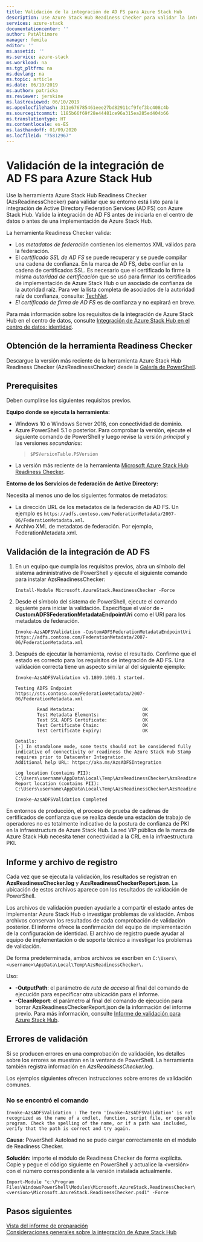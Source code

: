 ```yaml
---
title: Validación de la integración de AD FS para Azure Stack Hub
description: Use Azure Stack Hub Readiness Checker para validar la integración de AD FS con Azure Stack Hub.
services: azure-stack
documentationcenter: ''
author: PatAltimore
manager: femila
editor: ''
ms.assetid: ''
ms.service: azure-stack
ms.workload: na
ms.tgt_pltfrm: na
ms.devlang: na
ms.topic: article
ms.date: 06/10/2019
ms.author: patricka
ms.reviewer: jerskine
ms.lastreviewed: 06/10/2019
ms.openlocfilehash: 311e676785461eee27bd82911cf9fef3bc408c4b
ms.sourcegitcommit: 1185b66f69f28e44481ce96a315ea285ed404b66
ms.translationtype: HT
ms.contentlocale: es-ES
ms.lasthandoff: 01/09/2020
ms.locfileid: "75812967"
---
```

# <a name="validate-ad-fs-integration-for-azure-stack-hub"></a>Validación de la integración de AD FS para Azure Stack Hub

Use la herramienta Azure Stack Hub Readiness Checker (AzsReadinessChecker) para validar que su entorno está listo para la integración de Active Directory Federation Services (AD FS) con Azure Stack Hub. Valide la integración de AD FS antes de iniciarla en el centro de datos o antes de una implementación de Azure Stack Hub.

La herramienta Readiness Checker valida:

* Los *metadatos de federación* contienen los elementos XML válidos para la federación.
* El *certificado SSL de AD FS* se puede recuperar y se puede compilar una cadena de confianza. En la marca de AD FS, debe confiar en la cadena de certificados SSL. Es necesario que el certificado lo firme la misma *autoridad de certificación* que se usó para firmar los certificados de implementación de Azure Stack Hub o un asociado de confianza de la autoridad raíz. Para ver la lista completa de asociados de la autoridad raíz de confianza, consulte: [TechNet](https://gallery.technet.microsoft.com/Trusted-Root-Certificate-123665ca).
* *El certificado de firma de AD FS* es de confianza y no expirará en breve.

Para más información sobre los requisitos de la integración de Azure Stack Hub en el centro de datos, consulte [Integración de Azure Stack Hub en el centro de datos: identidad](azure-stack-integrate-identity.md).

## <a name="get-the-readiness-checker-tool"></a>Obtención de la herramienta Readiness Checker

Descargue la versión más reciente de la herramienta Azure Stack Hub Readiness Checker (AzsReadinessChecker) desde la [Galería de PowerShell](https://aka.ms/AzsReadinessChecker).  

## <a name="prerequisites"></a>Prerequisites

Deben cumplirse los siguientes requisitos previos.

**Equipo donde se ejecuta la herramienta:**

* Windows 10 o Windows Server 2016, con conectividad de dominio.
* Azure PowerShell 5.1 o posterior. Para comprobar la versión, ejecute el siguiente comando de PowerShell y luego revise la versión *principal* y las versiones *secundarias*:  
   > `$PSVersionTable.PSVersion`
* La versión más reciente de la herramienta [Microsoft Azure Stack Hub Readiness Checker](https://aka.ms/AzsReadinessChecker).

**Entorno de los Servicios de federación de Active Directory:**

Necesita al menos uno de los siguientes formatos de metadatos:

* La dirección URL de los metadatos de la federación de AD FS. Un ejemplo es `https://adfs.contoso.com/FederationMetadata/2007-06/FederationMetadata.xml`.
* Archivo XML de metadatos de federación. Por ejemplo, FederationMetadata.xml.

## <a name="validate-ad-fs-integration"></a>Validación de la integración de AD FS

1. En un equipo que cumpla los requisitos previos, abra un símbolo del sistema administrativo de PowerShell y ejecute el siguiente comando para instalar AzsReadinessChecker:

     `Install-Module Microsoft.AzureStack.ReadinessChecker -Force`

1. Desde el símbolo del sistema de PowerShell, ejecute el comando siguiente para iniciar la validación. Especifique el valor de **-CustomADFSFederationMetadataEndpointUri** como el URI para los metadatos de federación.

     `Invoke-AzsADFSValidation -CustomADFSFederationMetadataEndpointUri https://adfs.contoso.com/FederationMetadata/2007-06/FederationMetadata.xml`

1. Después de ejecutar la herramienta, revise el resultado. Confirme que el estado es correcto para los requisitos de integración de AD FS. Una validación correcta tiene un aspecto similar al del siguiente ejemplo:

    ```
    Invoke-AzsADFSValidation v1.1809.1001.1 started.

    Testing ADFS Endpoint https://sts.contoso.com/FederationMetadata/2007-06/FederationMetadata.xml

            Read Metadata:                         OK
            Test Metadata Elements:                OK
            Test SSL ADFS Certificate:             OK
            Test Certificate Chain:                OK
            Test Certificate Expiry:               OK

    Details:
    [-] In standalone mode, some tests should not be considered fully indicative of connectivity or readiness the Azure Stack Hub Stamp requires prior to Datacenter Integration.
    Additional help URL: https://aka.ms/AzsADFSIntegration

    Log location (contains PII): C:\Users\username\AppData\Local\Temp\AzsReadinessChecker\AzsReadinessChecker.log
    Report location (contains PII): C:\Users\username\AppData\Local\Temp\AzsReadinessChecker\AzsReadinessCheckerReport.json

    Invoke-AzsADFSValidation Completed
    ```

En entornos de producción, el proceso de prueba de cadenas de certificados de confianza que se realiza desde una estación de trabajo de operadores no es totalmente indicativo de la postura de confianza de PKI en la infraestructura de Azure Stack Hub. La red VIP pública de la marca de Azure Stack Hub necesita tener conectividad a la CRL en la infraestructura PKI.

## <a name="report-and-log-file"></a>Informe y archivo de registro

Cada vez que se ejecuta la validación, los resultados se registran en **AzsReadinessChecker.log** y **AzsReadinessCheckerReport.json**. La ubicación de estos archivos aparece con los resultados de validación de PowerShell.

Los archivos de validación pueden ayudarle a compartir el estado antes de implementar Azure Stack Hub o investigar problemas de validación. Ambos archivos conservan los resultados de cada comprobación de validación posterior. El informe ofrece la confirmación del equipo de implementación de la configuración de identidad. El archivo de registro puede ayudar al equipo de implementación o de soporte técnico a investigar los problemas de validación.

De forma predeterminada, ambos archivos se escriben en `C:\Users\<username>\AppData\Local\Temp\AzsReadinessChecker\`.

Uso:

* **-OutputPath**: el parámetro de *ruta de acceso* al final del comando de ejecución para especificar otra ubicación para el informe.
* **-CleanReport**: el parámetro al final del comando de ejecución para borrar AzsReadinessCheckerReport.json de la información del informe previo. Para más información, consulte [Informe de validación para Azure Stack Hub](azure-stack-validation-report.md).

## <a name="validation-failures"></a>Errores de validación

Si se producen errores en una comprobación de validación, los detalles sobre los errores se muestran en la ventana de PowerShell. La herramienta también registra información en *AzsReadinessChecker.log*.

Los ejemplos siguientes ofrecen instrucciones sobre errores de validación comunes.

### <a name="command-not-found"></a>No se encontró el comando

`Invoke-AzsADFSValidation : The term 'Invoke-AzsADFSValidation' is not recognized as the name of a cmdlet, function, script file, or operable program. Check the spelling of the name, or if a path was included, verify that the path is correct and try again.`

**Causa**: PowerShell Autoload no se pudo cargar correctamente en el módulo de Readiness Checker.

**Solución:** importe el módulo de Readiness Checker de forma explícita. Copie y pegue el código siguiente en PowerShell y actualice la \<versión\> con el número correspondiente a la versión instalada actualmente.

`Import-Module "c:\Program Files\WindowsPowerShell\Modules\Microsoft.AzureStack.ReadinessChecker\<version>\Microsoft.AzureStack.ReadinessChecker.psd1" -Force`

## <a name="next-steps"></a>Pasos siguientes

[Vista del informe de preparación](azure-stack-validation-report.md)  
[Consideraciones generales sobre la integración de Azure Stack Hub](azure-stack-datacenter-integration.md)  
